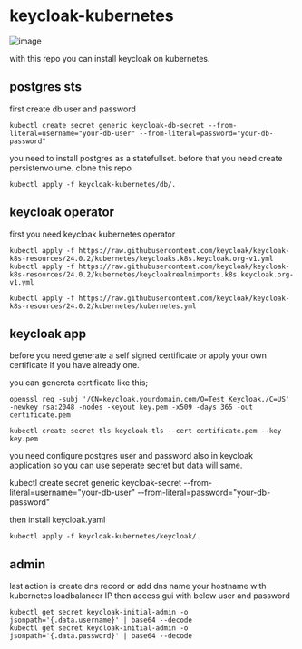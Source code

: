 # keycloak-kubernetes

![image](https://github.com/alperen-selcuk/keycloak-kubernetes/assets/78741582/2e1ac5cd-563c-476c-8ad3-06ff18a7a970)


with this repo you can install keycloak on kubernetes. 



## postgres sts

first create db user and password

```
kubectl create secret generic keycloak-db-secret --from-literal=username="your-db-user" --from-literal=password="your-db-password"
```

you need to install postgres as a statefullset. before that you need create persistenvolume. clone this repo 

```
kubectl apply -f keycloak-kubernetes/db/.
```

## keycloak operator

first you need keycloak kubernetes operator

```
kubectl apply -f https://raw.githubusercontent.com/keycloak/keycloak-k8s-resources/24.0.2/kubernetes/keycloaks.k8s.keycloak.org-v1.yml
kubectl apply -f https://raw.githubusercontent.com/keycloak/keycloak-k8s-resources/24.0.2/kubernetes/keycloakrealmimports.k8s.keycloak.org-v1.yml

kubectl apply -f https://raw.githubusercontent.com/keycloak/keycloak-k8s-resources/24.0.2/kubernetes/kubernetes.yml
```

## keycloak app

before you need generate a self signed certificate or apply your own certificate if you have already one.

you can genereta certificate like this;

```
openssl req -subj '/CN=keycloak.yourdomain.com/O=Test Keycloak./C=US' -newkey rsa:2048 -nodes -keyout key.pem -x509 -days 365 -out certificate.pem
```

```
kubectl create secret tls keycloak-tls --cert certificate.pem --key key.pem
```

you need configure postgres user and password also in keycloak application so you can use seperate secret but data will same.

kubectl create secret generic keycloak-secret --from-literal=username="your-db-user" --from-literal=password="your-db-password"

then install keycloak.yaml

```
kubectl apply -f keycloak-kubernetes/keycloak/.
```

## admin

last action is create dns record or add dns name your hostname with kubernetes loadbalancer IP then access gui with below user and password

```
kubectl get secret keycloak-initial-admin -o jsonpath='{.data.username}' | base64 --decode
kubectl get secret keycloak-initial-admin -o jsonpath='{.data.password}' | base64 --decode
```

